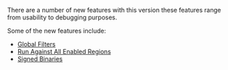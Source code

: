 There are a number of new features with this version these features range from usability to debugging purposes.

Some of the new features include:

- [Global Filters](global-filters.md)
- [Run Against All Enabled Regions](enabled-regions.md)
- [Signed Binaries](signed-binaries.md)
